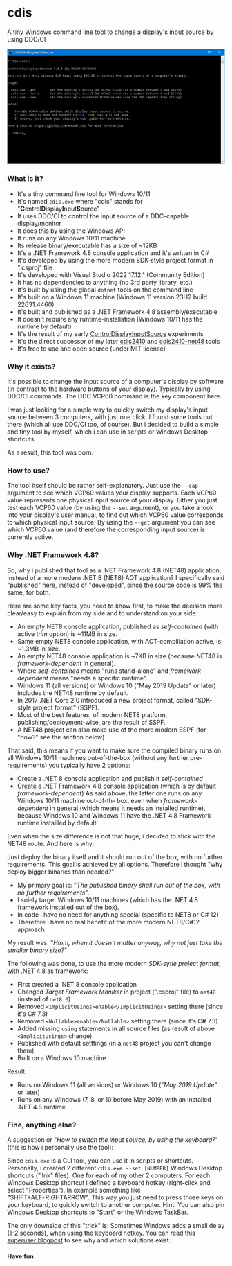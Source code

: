 # cdis

A tiny Windows command line tool to change a display's input source by using DDC/CI

![cdis](screenshot.png)

### What is it?

- It's a tiny command line tool for Windows 10/11
- It's named `cdis.exe` where "cdis" stands for "**C**ontrol**D**isplay**I**nput**S**ource"
- It uses DDC/CI to control the input source of a DDC-capable display/monitor
- It does this by using the Windows API
- It runs on any Windows 10/11 machine
- Its release binary/executable has a size of ~12KB
- It's a .NET Framework 4.8 console application and it's written in C#
- It's developed by using the more modern SDK-style project format in ".csproj" file
- It's developed with Visual Studio 2022 17.12.1 (Community Edition)
- It has no dependencies to anything (no 3rd party library, etc.)
- It's built by using the global `dotnet` tools on the command line
- It's built on a Windows 11 machine (Windows 11 version 23H2 build 22631.4460)
- It's built and published as a .NET Framework 4.8 assembly/executable
- It doesn't require any runtime-installation (Windows 10/11 has the runtime by default)
- It's the result of my early [ControlDisplayInputSource](https://github.com/MBODM/ControlDisplayInputSource) experiments
- It's the direct successor of my later [cdis2410](https://github.com/MBODM/cdis2410) and [cdis2410-net48](https://github.com/MBODM/cdis2410-net48) tools
- It's free to use and open source (under MIT license)

### Why it exists?

It's possible to change the input source of a computer's display by software (in contrast to the hardware buttons of your display). Typically by using DDC/CI commands. The DDC VCP60 command is the key component here.

I was just looking for a simple way to quickly switch my display's input source between 3 computers, with just one click. I found some tools out there (which all use DDC/CI too, of course). But i decided to build a simple and tiny tool by myself, which i can use in scripts or Windows Desktop shortcuts.

As a result, this tool was born.

### How to use?

The tool itself should be rather self-explanatory. Just use the `--cap` argument to see which VCP60 values your display supports. Each VCP60 value represents one physical input source of your display. Either you just test each VCP60 value (by using the `--set` argument), or you take a look into your display's user manual, to find out which VCP60 value corresponds to which physical input source. By using the `--get` argument you can see which VCP60 value (and therefore the corresponding input source) is currently active.

### Why .NET Framework 4.8?

So, why i published that tool as a .NET Framework 4.8 (NET48) application, instead of a more modern .NET 8 (NET8) AOT application? I specifically said "published" here, instead of "developed", since the source code is 99% the same, for both.

Here are some key facts, you need to know first, to make the decision more clear/easy to explain from my side and to understand on your side:
- An empty NET8 console application, published as _self-contained_ (with active _trim_ option) is ~11MB in size.
- Same empty NET8 console application, with AOT-complilation active, is ~1.3MB in size.
- An empty NET48 console application is ~7KB in size (because NET48 is _framework-dependent_ in general).
- Where _self-contained_ means "runs stand-alone" and _framework-dependent_ means "needs a specific runtime".
- Windows 11 (all versions) or Windows 10 ("May 2019 Update" or later) includes the NET48 runtime by default.
- In 2017 .NET Core 2.0 introduced a new project format, called "SDK-style project format" (SSPF).
- Most of the best features, of modern NET8 platform, publishing/deployment-wise, are the result of SSPF.
- A NET48 project can also make use of the more modern SSPF (for "how?" see the section below).

That said, this means if you want to make sure the compiled binary runs on all Windows 10/11 machines out-of-the-box (without any further pre-requirements) you typically have 2 options:
- Create a .NET 8 console application and publish it _self-contained_
- Create a .NET Framework 4.8 console application (which is by default _framework-dependent_)
As said above, the latter one runs on any Windows 10/11 machine out-of-th- box, even when _framework-dependent_ in general (which means it needs an installed runtime), because Windows 10 and Windows 11 have the .NET 4.8 Framework runtime installled by default.

Even when the size difference is not that huge, i decided to stick with the NET48 route. And here is why:

Just deploy the binary itself and it should run out of the box, with no further requirements. This goal is achieved by all options. Therefore i thought "why deploy bigger binaries than needed?"
- My primary goal is: "_The published binary shall run out of the box, with no further requirements_".
- I solely target Windows 10/11 machines (which has the .NET 4.8 framework installed out of the box).
- In code i have no need for anything special (specific to NET8 or C# 12)
- Therefore i have no real benefit of the more modern NET8/C#12 approach

My result was: "_Hmm, when it doesn't matter anyway, why not just take the smaller binary size?_"


The following was done, to use the more modern _SDK-sytle project format_, with .NET 4.8 as framework:
- First created a .NET 8 console application
- Changed _Target Framework Moniker_ in project (".csproj" file) to `net48` (instead of `net8.0`)
- Removed `<ImplicitUsings>enable</ImplicitUsings>` setting there (since it's C# 7.3)
- Removed `<Nullable>enable</Nullable>` setting there (since it's C# 7.3)
- Added missing `using` statements in all source files (as result of above `<ImplicitUsings>` change)
- Published with default setttings (in a `net48` project you can't change them)
- Built on a Windows 10 machine

Result:
- Runs on Windows 11 (all versions) or Windows 10 ("_May 2019 Update_" or later)
- Runs on any Windows (7, 8, or 10 before May 2019) with an installed .NET 4.8 runtime































### Fine, anything else?

A suggestion or "_How to switch the input source, by using the keyboard?_" (this is how i personally use the tool):

Since `cdis.exe` is a CLI tool, you can use it in scripts or shortcuts. Personally, i created 2 different `cdis.exe --set [NUMBER]` Windows Desktop shortcuts (".lnk" files). One for each of my other 2 computers. For each Windows Desktop shortcut i defined a keyboard hotkey (right-click and select "Properties"). In example something like "SHIFT+ALT+RIGHTARROW". This way you just need to press those keys on your keyboard, to quickly switch to another computer. Hint: You can also pin Windows Desktop shortcuts to "Start" or the Windows TaskBar.

The only downside of this "trick" is: Sometimes Windows adds a small delay (1-2 seconds), when using the keyboard hotkey. You can read this [superuser blogpost](https://superuser.com/questions/426947/slow-windows-desktop-keyboard-shortcuts) to see why and which solutions exist.

#### Have fun.
